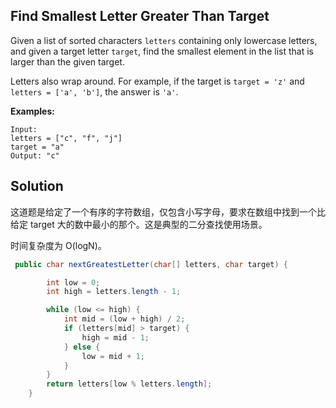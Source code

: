 ## Find Smallest Letter Greater Than Target

Given a list of sorted characters `letters` containing only lowercase letters, and given a target letter `target`, find the smallest element in the list that is larger than the given target.

Letters also wrap around. For example, if the target is `target = 'z'` and `letters = ['a', 'b']`, the answer is `'a'`.

**Examples:**

```
Input:
letters = ["c", "f", "j"]
target = "a"
Output: "c"
```

## Solution

这道题是给定了一个有序的字符数组，仅包含小写字母，要求在数组中找到一个比给定 target 大的数中最小的那个。这是典型的二分查找使用场景。

时间复杂度为 O(logN)。

```java
 public char nextGreatestLetter(char[] letters, char target) {

        int low = 0;
        int high = letters.length - 1;

        while (low <= high) {
            int mid = (low + high) / 2;
            if (letters[mid] > target) {
                high = mid - 1;
            } else {
                low = mid + 1;
            }
        }
        return letters[low % letters.length];
    }
```

